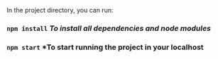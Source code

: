 
In the project directory, you can run:


### `npm install` *To install all dependencies and node modules*

### `npm start` *To start running the project in your localhost 






